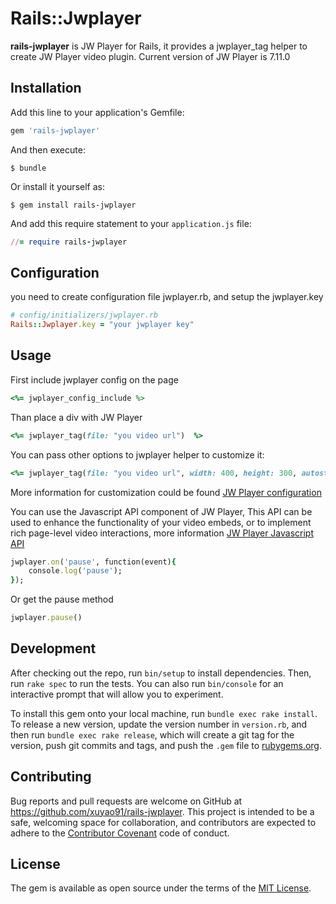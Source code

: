 # Rails::Jwplayer
**rails-jwplayer** is JW Player for Rails, it provides a jwplayer_tag helper to create JW Player video plugin. Current version of JW Player is 7.11.0

## Installation

Add this line to your application's Gemfile:

```ruby
gem 'rails-jwplayer'
```

And then execute:

    $ bundle

Or install it yourself as:

    $ gem install rails-jwplayer

And add this require statement to your `application.js` file:
```ruby
//= require rails-jwplayer
```

## Configuration

you need to create configuration file jwplayer.rb, and setup the jwplayer.key
```ruby
# config/initializers/jwplayer.rb
Rails::Jwplayer.key = "your jwplayer key"

```

## Usage

First include jwplayer config on the page
```ruby
<%= jwplayer_config_include %>
```
Than place a div with JW Player
```ruby
<%= jwplayer_tag(file: "you video url")  %>
```
You can pass other options to jwplayer helper to customize it:
```ruby
<%= jwplayer_tag(file: "you video url", width: 400, height: 300, autostart: true, repeat: true)  %>
```
More information for customization could be found [JW Player configuration](https://developer.jwplayer.com/jw-player/docs/developer-guide/customization/configuration-reference/)

You can use the Javascript API component of JW Player, This API can be used to enhance the functionality of your video embeds, or to implement rich page-level video interactions, more information [JW Player Javascript API](https://developer.jwplayer.com/jw-player/docs/developer-guide/api/javascript_api_introduction/)
```ruby
jwplayer.on('pause', function(event){
    console.log('pause');
});
```
Or get the pause method

```ruby
jwplayer.pause()
```
## Development

After checking out the repo, run `bin/setup` to install dependencies. Then, run `rake spec` to run the tests. You can also run `bin/console` for an interactive prompt that will allow you to experiment.

To install this gem onto your local machine, run `bundle exec rake install`. To release a new version, update the version number in `version.rb`, and then run `bundle exec rake release`, which will create a git tag for the version, push git commits and tags, and push the `.gem` file to [rubygems.org](https://rubygems.org).

## Contributing

Bug reports and pull requests are welcome on GitHub at https://github.com/xuyao91/rails-jwplayer. This project is intended to be a safe, welcoming space for collaboration, and contributors are expected to adhere to the [Contributor Covenant](http://contributor-covenant.org) code of conduct.


## License

The gem is available as open source under the terms of the [MIT License](http://opensource.org/licenses/MIT).

